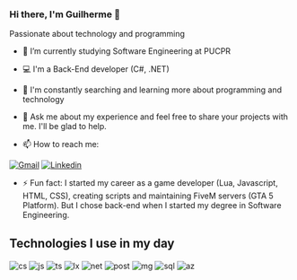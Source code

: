 ### Hi there, I'm Guilherme 👋

Passionate about technology and programming

- 🔭 I’m currently studying Software Engineering at PUCPR
- 💻 I'm a Back-End developer (C#, .NET)
- 🌱 I'm constantly searching and learning more about programming and technology

- 💬 Ask me about my experience and feel free to share your projects with me. I'll be glad to help.
- 📫 How to reach me: 

[![Gmail](https://img.shields.io/badge/Gmail-D14836?style=for-the-badge&logo=gmail&logoColor=white&url=https://sujeitoprogramador.com/)](mailto:guilherme20051211@gmail.com)
[![Linkedin](https://img.shields.io/badge/LinkedIn-0077B5?style=for-the-badge&logo=linkedin&logoColor=whitee&url=https://www.linkedin.com/in/guilherme-cheutchuk-22b7122ba/)](https://www.linkedin.com/in/guilherme-cheutchuk-22b7122ba/)
- ⚡ Fun fact: I started my career as a game developer (Lua, Javascript, HTML, CSS), creating scripts and maintaining FiveM servers (GTA 5 Platform). But I chose back-end when I started my degree in Software Engineering.

## Technologies I use in my day
<div style="display: inline_block">
  <img align="center" alt="cs" src=https://img.shields.io/badge/C%23-239120?style=for-the-badge&logo=c-sharp&logoColor=white />
  <img align="center" alt="js" src="https://img.shields.io/badge/Flask-000000?style=for-the-badge&logo=flask&logoColor=white" />
  <img align="center" alt="ts" src="https://img.shields.io/badge/MySQL-00000F?style=for-the-badge&logo=mysql&logoColor=white" />
  <img align="center" alt="lx" src="https://img.shields.io/badge/Linux-FCC624?style=for-the-badge&logo=linux&logoColor=black" />
  <img align="center" alt="net" src="https://img.shields.io/badge/.NET-5C2D91?style=for-the-badge&logo=.net&logoColor=white" />
  <img align="center" alt="post" src="https://img.shields.io/badge/PostgreSQL-316192?style=for-the-badge&logo=postgresql&logoColor=white" />
  <img align="center" alt="mg" src="https://img.shields.io/badge/MongoDB-4EA94B?style=for-the-badge&logo=mongodb&logoColor=white" />
  <img align="center" alt="sql" src="https://img.shields.io/badge/Microsoft_SQL_Server-CC2927?style=for-the-badge&logo=microsoft-sql-server&logoColor=white" />
  <img align="center" alt="az" src="https://img.shields.io/badge/Azure_DevOps-0078D7?style=for-the-badge&logo=azure-devops&logoColor=white" />
</div><br/>
